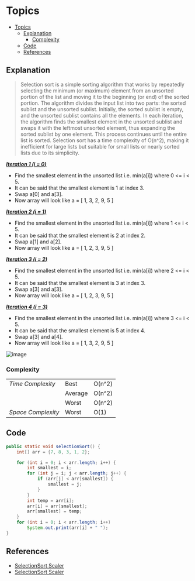 # Topics
- [Topics](#Topics)
  - [Explanation](#Explanation)
    - [Complexity](#Complexity) 
  - [Code](#Code)
  - [References](#references)

## Explanation
> Selection sort is a simple sorting algorithm that works by repeatedly selecting the minimum (or maximum) element from an unsorted portion of the list and moving it to the beginning (or end) of the sorted portion. The algorithm divides the input list into two parts: the sorted sublist and the unsorted sublist. Initially, the sorted sublist is empty, and the unsorted sublist contains all the elements. In each iteration, the algorithm finds the smallest element in the unsorted sublist and swaps it with the leftmost unsorted element, thus expanding the sorted sublist by one element. This process continues until the entire list is sorted. Selection sort has a time complexity of O(n^2), making it inefficient for large lists but suitable for small lists or nearly sorted lists due to its simplicity.

<ins>***Iteration 1 (i = 0)***</ins>
* Find the smallest element in the unsorted list i.e. min(a[i]) where 0 <= i < 5.
* It can be said that the smallest element is 1 at index 3.
* Swap a[0] and a[3].
* Now array will look like a = [ 1, 3, 2, 9, 5 ]

<ins>***Iteration 2 (i = 1)***</ins>
* Find the smallest element in the unsorted list i.e. min(a[i]) where 1 <= i < 5.
* It can be said that the smallest element is 2 at index 2.
* Swap a[1] and a[2].
* Now array will look like a = [ 1, 2, 3, 9, 5 ]

<ins>***Iteration 3 (i = 2)***</ins>
* Find the smallest element in the unsorted list i.e. min(a[i]) where 2 <= i < 5.
* It can be said that the smallest element is 3 at index 3.
* Swap a[3] and a[3].
* Now array will look like a = [ 1, 2, 3, 9, 5 ]

<ins>***Iteration 4 (i = 3)***</ins>
* Find the smallest element in the unsorted list i.e. min(a[i]) where 3 <= i < 5.
* It can be said that the smallest element is 5 at index 4.
* Swap a[3] and a[4].
* Now array will look like a = [ 1, 3, 2, 9, 5 ]

![image](https://github.com/YashAgrawal0406/JAVA-DS/assets/93816952/c789e18d-294e-4c48-b80c-be507b8ea9b8)

### Complexity
<table>
  <tr>
    <td><I>Time Complexity<I></td> 
    <td>Best</td> 
    <td>O(n^2)</td>  
  </tr>
  <tr>
    <td></td>
    <td>Average</td>
    <td>O(n^2)</td>
  </tr>
  <tr>
    <td></td>
    <td>Worst</td>
    <td>O(n^2)</td>
  </tr>
  <tr>
    <td><I>Space Complexity<I></td>
    <td>Worst</td>
    <td>O(1)</td>
  </tr>  
</table>

## Code

```Java
public static void selectionSort() {
    int[] arr = {7, 8, 3, 1, 2};

    for (int i = 0; i < arr.length; i++) {
        int smallest = i;
        for (int j = i; j < arr.length; j++) {
            if (arr[j] < arr[smallest]) {
                smallest = j;
            }
        }
        int temp = arr[i];
        arr[i] = arr[smallest];
        arr[smallest] = temp;
    }
    for (int i = 0; i < arr.length; i++)
        System.out.print(arr[i] + " ");
}
```

## References
* [SelectionSort Scaler](https://www.scaler.com/topics/data-structures/selection-sort/)
* [SelectionSort Scaler](https://www.scaler.com/topics/selection-sort-java/)
